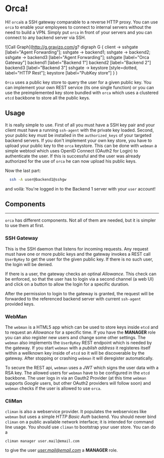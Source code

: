 # Orca!
Hi! `orca`is a SSH gateway comparable to a reverse HTTP proxy. You 
can use `orca` to enable your employees to connect to internal servers without 
the need to build a VPN. Simply put `orca` in front of your servers and you can 
connect to any backend server via SSH.

![Call Graph](http://g.gravizo.com/g?
  digraph G {
   client -> sshgate [label="Agent Forwarding"];
   sshgate -> backend1;
   sshgate -> backend2;
   sshgate -> backend3 [label="Agent Forwarding"];
   sshgate [label="Orca Gateway"]
   backend1 [label="Backend 1"]
   backend2 [label="Backend 2"]
   backend3 [label="Backend 3"]
   sshgate -> keystore [style=dotted, label="HTTP Rest"];
   keystore [label="PubKey store"]
 }
)

`Orca` uses a public key store to query the user for a given public key. You can 
implement your own REST service (its one single function) or you can use the 
preimplemented key store bundled with `orca` which uses a clustered `etcd` 
backbone to store all the public keys.

## Usage

It is really simple to use. First of all you must have a SSH key pair and your 
client must have a running `ssh-agent` with the private key loaded. Second, your 
public key must be installed in the `authorized_keys` of your targeted backend 
servers. If you don't implement your own key store, you have to upload your 
public key to the `orca` keystore. This can be done with `webman` a simple 
webtool which uses OpenID Connect (OAuth2 for Login) to authenticate the user. 
If this is successful and the user was already authorized for the use of `orca` 
he can now upload his public keys.

Now the last part:
```sh
  ssh -A user@backend1@sshgw
```
and voilà: You're logged in to the Backend 1 server with your `user` account!

## Components
----------
`orca` has different components. Not all of them are needed, but it is simpler to use them at first.

### SSH Gateway
This is the SSH daemon that listens for incoming requests. Any request must have one or more 
public keys and the gateway invokes a REST call `UserByKey` to get the user for the given public
key. If there is no such user, the login will be denied.

If there is a user, the gateway checks an optinal *Allowance*. This check can be enforced, so that
the user has to login via a second channel (a web UI) and click on a button to allow the login for
a specific duration. 

After the permission to login to the gateway is granted, the request will be forwarded to the
referenced backend server with current `ssh-agent` provided keys. 

### WebMan
The `webman` is a HTML5 app which can be used to store keys inside `etcd` and to request an
*Allowance* for a specific time. If you have the **MANAGER** role you can also register new
users and change some other settings. The `webman` also implements the `UserByKey` REST endpoint
which is needed by the gateway. If you start `webman` with a *publish address* it registeres
itself within a wellknown key inside of `etcd` so it will be discoverable by the gateway. After
stopping or crashing `webman` it will deregister automatically.

To secure the REST api, `webman` uses a *JWT* which signs the user data with a RSA key. The
allowed users for `webman` have to be configured in the `etcd` backbone. The user logs in via
an Oauth2 Provider (at this time `webman` supports *Google* users, but other OAuth2 providers will
follow soon) and `webman` checks if the user is allowed to use `orca`.

### CliMan
`climan` is also a webservice provider. It populates the webservices like `webman` but uses a
simple *HTTP Basic Auth* backend. You should never bind `climan` on a public available network
interface; it is intended for command line usage. You should use `climan` to bootstrap your
user store. You can do a 
```
climan manager user.mail@email.com
```
to give the user *user.mail@email.com* a **MANAGER** role.


